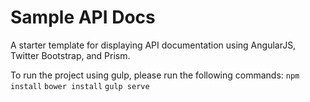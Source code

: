 Sample API Docs 
===============

A starter template for displaying API documentation using AngularJS, Twitter Bootstrap, and Prism. 

To run the project using gulp, please run the following commands:
`npm install`
`bower install`
`gulp serve`
